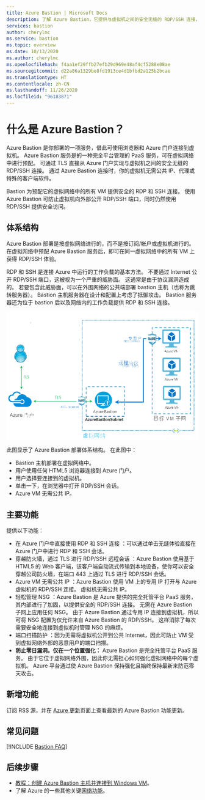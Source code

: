 ```yaml
---
title: Azure Bastion | Microsoft Docs
description: 了解 Azure Bastion，它提供与虚拟机之间的安全无缝的 RDP/SSH 连接，而无需在外部公开 RDP/SSH 端口。
services: bastion
author: cherylmc
ms.service: bastion
ms.topic: overview
ms.date: 10/13/2020
ms.author: cherylmc
ms.openlocfilehash: f4aa1ef29ffb27efb29d969e48af4cf5288e08ae
ms.sourcegitcommit: d22a86a1329be8fd1913ce4d1bfbd2a125b2bcae
ms.translationtype: HT
ms.contentlocale: zh-CN
ms.lasthandoff: 11/26/2020
ms.locfileid: "96183871"
---
```

# <a name="what-is-azure-bastion"></a>什么是 Azure Bastion？

Azure Bastion 是你部署的一项服务，借此可使用浏览器和 Azure 门户连接到虚拟机。 Azure Bastion 服务是的一种完全平台管理的 PaaS 服务，可在虚拟网络中进行预配。 可通过 TLS 直接从 Azure 门户实现与虚拟机之间的安全无缝的 RDP/SSH 连接。 通过 Azure Bastion 连接时，你的虚拟机无需公共 IP、代理或特殊的客户端软件。

Bastion 为预配它的虚拟网络中的所有 VM 提供安全的 RDP 和 SSH 连接。 使用 Azure Bastion 可防止虚拟机向外部公开 RDP/SSH 端口，同时仍然使用 RDP/SSH 提供安全访问。

## <a name="architecture"></a>体系结构

Azure Bastion 部署是按虚拟网络进行的，而不是按订阅/帐户或虚拟机进行的。 在虚拟网络中预配 Azure Bastion 服务后，即可在同一虚拟网络中的所有 VM 上获得 RDP/SSH 体验。

RDP 和 SSH 是连接 Azure 中运行的工作负载的基本方法。 不要通过 Internet 公开 RDP/SSH 端口，这被视为一个严重的威胁面。 这通常是由于协议漏洞造成的。 若要包含此威胁面，可以在外围网络的公共端部署 bastion 主机（也称为跳转服务器）。 Bastion 主机服务器在设计和配置上考虑了抵御攻击。 Bastion 服务器还为位于 bastion 后以及网络内的工作负载提供 RDP 和 SSH 连接。

![Azure Bastion 体系结构](./media/bastion-overview/architecture.png)

此图显示了 Azure Bastion 部署体系结构。 在此图中：

* Bastion 主机部署在虚拟网络中。
* 用户使用任何 HTML5 浏览器连接到 Azure 门户。
* 用户选择要连接到的虚拟机。
* 单击一下，在浏览器中打开 RDP/SSH 会话。
* Azure VM 无需公共 IP。

## <a name="key-features"></a>主要功能

提供以下功能：

* 在 Azure 门户中直接使用 RDP 和 SSH 连接  ：可以通过单击无缝体验直接在 Azure 门户中进行 RDP 和 SSH 会话。
* 穿越防火墙，通过 TLS 进行 RDP/SSH 远程会话  ：Azure Bastion 使用基于 HTML5 的 Web 客户端，该客户端自动流式传输到本地设备，使你可以安全穿越公司防火墙，在端口 443 上通过 TLS 进行 RDP/SSH 会话。
* Azure VM 无需公共 IP  ：Azure Bastion 使用 VM 上的专用 IP 打开与 Azure 虚拟机的 RDP/SSH 连接。 虚拟机无需公共 IP。
* 轻松管理 NSG  ：Azure Bastion 是 Azure 提供的完全托管平台 PaaS 服务，其内部进行了加固，以提供安全的 RDP/SSH 连接。 无需在 Azure Bastion 子网上应用任何 NSG。 由于 Azure Bastion 通过专用 IP 连接到虚拟机，所以可将 NSG 配置为仅允许来自 Azure Bastion 的 RDP/SSH。 这样消除了每次需要安全地连接到虚拟机时管理 NSG 的麻烦。
* 端口扫描防护  ：因为无需将虚拟机公开到公共 Internet，因此可防止 VM 受到虚拟网络外部的恶意用户的端口扫描。
* **防止零日漏洞。仅在一个位置强化：** Azure Bastion 是完全托管平台 PaaS 服务。 由于它位于虚拟网络外围，因此你无需担心如何强化虚拟网络中的每个虚拟机。 Azure 平台通过使 Azure Bastion 保持强化且始终保持最新来防范零天攻击。

## <a name="whats-new"></a><a name="new"></a>新增功能

订阅 RSS 源，并在 [Azure 更新](https://azure.microsoft.com/updates/?category=networking&query=Azure%20Bastion)页面上查看最新的 Azure Bastion 功能更新。

## <a name="faq"></a>常见问题

[!INCLUDE [Bastion FAQ](../../includes/bastion-faq-include.md)]

## <a name="next-steps"></a>后续步骤

* [教程：创建 Azure Bastion 主机并连接到 Windows VM](tutorial-create-host-portal.md)。
* 了解 Azure 的一些其他关键[网络功能](../networking/networking-overview.md)。
